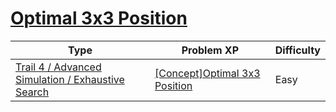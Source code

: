 # [Optimal 3x3 Position](https://www.codetree.ai/trails/complete/curated-cards/intro-best-place-of-33)

|Type|Problem XP|Difficulty|
|---|---|---|
|[Trail 4 / Advanced Simulation / Exhaustive Search](https://www.codetree.ai/trail-info/intermediate-low/)|[[Concept]Optimal 3x3 Position](https://www.codetree.ai/trails/complete/curated-cards/intro-best-place-of-33/)|Easy|

